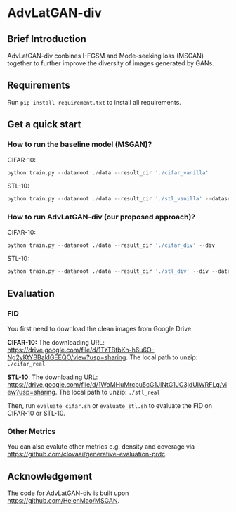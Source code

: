 # AdvLatGAN-div
## Brief Introduction
AdvLatGAN-div conbines I-FGSM and Mode-seeking loss (MSGAN) together to further improve the diversity of images generated by GANs.
##  Requirements
Run `pip install requirement.txt` to install all requirements.
## Get a quick start
### How to run the baseline model (MSGAN)?
CIFAR-10:
```python
python train.py --dataroot ./data --result_dir './cifar_vanilla'
```
STL-10:
```python
python train.py --dataroot ./data --result_dir './stl_vanilla' --dataset 'stl10'
```
### How to run AdvLatGAN-div (our proposed approach)?
CIFAR-10:
```python
python train.py --dataroot ./data --result_dir './cifar_div' --div
```
STL-10:
```python
python train.py --dataroot ./data --result_dir './stl_div' --div --dataset 'stl10'
```
## Evaluation
### FID
You first need to download the clean images from Google Drive.

**CIFAR-10:** 
The downloading URL: https://drive.google.com/file/d/1TzTBtbKh-h6u6O-Ng2yKtYBBakIGEEQO/view?usp=sharing. The local path to unzip: `./cifar_real`

**STL-10:** 
The downloading URL: https://drive.google.com/file/d/1WoMHuMrcpu5cG1JlNtG1JC3jdUIWRFLg/view?usp=sharing. The local path to unzip: `./stl_real`

Then, run `evaluate_cifar.sh` or `evaluate_stl.sh` to evaluate the FID on CIFAR-10 or STL-10.
### Other Metrics
You can also evalute other metrics e.g. density and coverage via https://github.com/clovaai/generative-evaluation-prdc.

## Acknowledgement
The code for AdvLatGAN-div is built upon https://github.com/HelenMao/MSGAN.